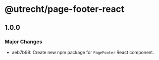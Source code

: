 # @utrecht/page-footer-react

## 1.0.0

### Major Changes

- aeb7b98: Create new npm package for `PageFooter` React component.
